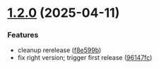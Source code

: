 # [1.2.0](https://github.com/manicinc/portapack/compare/v1.1.0...v1.2.0) (2025-04-11)


### Features

* cleanup rerelease ([f8e599b](https://github.com/manicinc/portapack/commit/f8e599b596b18c62941e5bd46740283b013262b1))
* fix right version; trigger first release ([96147fc](https://github.com/manicinc/portapack/commit/96147fc61f5dc8e8f39e9d4343e22c79b25f0139))
